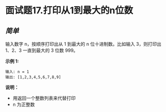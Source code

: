 面试题17.打印从1到最大的n位数
=========

*简单*
---------

输入数字 n，按顺序打印出从 1 到最大的 n 位十进制数。比如输入 3，则打印出 1、2、3 一直到最大的 3 位数 999。

**示例 1:**

    输入: n = 1
    输出: [1,2,3,4,5,6,7,8,9]

**说明：**

* 用返回一个整数列表来代替打印
* n 为正整数